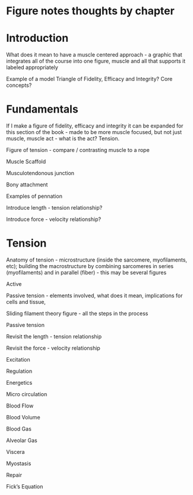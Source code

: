 # Figure notes thoughts by chapter

# Introduction
What does it mean to have a muscle centered approach - a graphic that integrates all of the course into one figure, muscle and all that supports it labeled appropriately


Example of a model
Triangle of Fidelity, Efficacy and Integrity?
Core concepts?


# Fundamentals

If I make a figure of fidelity, efficacy and integrity it can be expanded for this section of the book - made to be more muscle focused, but not just muscle, muscle act - what is the act? Tension.

Figure of tension - compare / contrasting muscle to a rope

Muscle Scaffold

Musculotendonous junction

Bony attachment

Examples of pennation 

Introduce length - tension relationship?

Introduce force - velocity relationship?



# Tension


Anatomy of tension - microstructure (inside the sarcomere, myofilaments, etc); building the macrostructure by combining sarcomeres in series (myofilaments) and in parallel (fiber) - this may be several figures

Active 

Passive tension - elements involved, what does it mean, implications for cells and tissue, 

Sliding filament theory figure - all the steps in the process

Passive tension

Revisit the length - tension relationship

Revisit the force - velocity relationship



Excitation

Regulation

Energetics

Micro circulation

Blood Flow

Blood Volume

Blood Gas

Alveolar Gas

Viscera

Myostasis

Repair

Fick’s Equation

